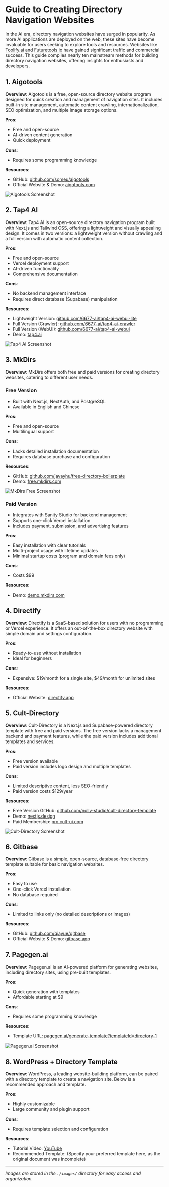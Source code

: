 # Guide to Creating Directory Navigation Websites

In the AI era, directory navigation websites have surged in popularity. As more AI applications are deployed on the web, these sites have become invaluable for users seeking to explore tools and resources. Websites like [Toolify.ai](https://toolify.ai) and [Futuretools.io](https://futuretools.io) have gained significant traffic and commercial success. This guide compiles nearly ten mainstream methods for building directory navigation websites, offering insights for enthusiasts and developers.

## 1. Aigotools

**Overview**: Aigotools is a free, open-source directory website program designed for quick creation and management of navigation sites. It includes built-in site management, automatic content crawling, internationalization, SEO optimization, and multiple image storage options.

**Pros**:
- Free and open-source
- AI-driven content generation
- Quick deployment

**Cons**:
- Requires some programming knowledge

**Resources**:
- GitHub: [github.com/someu/aigotools](https://github.com/someu/aigotools)
- Official Website & Demo: [aigotools.com](https://www.aigotools.com)

![Aigotools Screenshot](./images/aigotools.png)

## 2. Tap4 AI

**Overview**: Tap4 AI is an open-source directory navigation program built with Next.js and Tailwind CSS, offering a lightweight and visually appealing design. It comes in two versions: a lightweight version without crawling and a full version with automatic content collection.

**Pros**:
- Free and open-source
- Vercel deployment support
- AI-driven functionality
- Comprehensive documentation

**Cons**:
- No backend management interface
- Requires direct database (Supabase) manipulation

**Resources**:
- Lightweight Version: [github.com/6677-ai/tap4-ai-webui-lite](https://github.com/6677-ai/tap4-ai-webui-lite)
- Full Version (Crawler): [github.com/6677-ai/tap4-ai-crawler](https://github.com/6677-ai/tap4-ai-crawler)
- Full Version (WebUI): [github.com/6677-ai/tap4-ai-webui](https://github.com/6677-ai/tap4-ai-webui)
- Demo: [tap4.ai](https://www.tap4.ai)

![Tap4 AI Screenshot](./images/tap4-ai.png)

## 3. MkDirs

**Overview**: MkDirs offers both free and paid versions for creating directory websites, catering to different user needs.

### Free Version
- Built with Next.js, NextAuth, and PostgreSQL
- Available in English and Chinese

**Pros**:
- Free and open-source
- Multilingual support

**Cons**:
- Lacks detailed installation documentation
- Requires database purchase and configuration

**Resources**:
- GitHub: [github.com/javayhu/free-directory-boilerplate](https://github.com/javayhu/free-directory-boilerplate)
- Demo: [free.mkdirs.com](https://free.mkdirs.com)

![MkDirs Free Screenshot](./images/mkdirs-free.png)

### Paid Version
- Integrates with Sanity Studio for backend management
- Supports one-click Vercel installation
- Includes payment, submission, and advertising features

**Pros**:
- Easy installation with clear tutorials
- Multi-project usage with lifetime updates
- Minimal startup costs (program and domain fees only)

**Cons**:
- Costs $99

**Resources**:
- Demo: [demo.mkdirs.com](https://demo.mkdirs.com)

## 4. Directify

**Overview**: Directify is a SaaS-based solution for users with no programming or Vercel experience. It offers an out-of-the-box directory website with simple domain and settings configuration.

**Pros**:
- Ready-to-use without installation
- Ideal for beginners

**Cons**:
- Expensive: $19/month for a single site, $49/month for unlimited sites

**Resources**:
- Official Website: [directify.app](https://directify.app)

## 5. Cult-Directory

**Overview**: Cult-Directory is a Next.js and Supabase-powered directory template with free and paid versions. The free version lacks a management backend and payment features, while the paid version includes additional templates and services.

**Pros**:
- Free version available
- Paid version includes logo design and multiple templates

**Cons**:
- Limited descriptive content, less SEO-friendly
- Paid version costs $129/year

**Resources**:
- Free Version GitHub: [github.com/nolly-studio/cult-directory-template](https://github.com/nolly-studio/cult-directory-template)
- Demo: [nextjs.design](https://www.nextjs.design)
- Paid Membership: [pro.cult-ui.com](https://pro.cult-ui.com)

![Cult-Directory Screenshot](./images/cult-directory.png)

## 6. Gitbase

**Overview**: Gitbase is a simple, open-source, database-free directory template suitable for basic navigation websites.

**Pros**:
- Easy to use
- One-click Vercel installation
- No database required

**Cons**:
- Limited to links only (no detailed descriptions or images)

**Resources**:
- GitHub: [github.com/qiayue/gitbase](https://github.com/qiayue/gitbase)
- Official Website & Demo: [gitbase.app](https://gitbase.app)

## 7. Pagegen.ai

**Overview**: Pagegen.ai is an AI-powered platform for generating websites, including directory sites, using pre-built templates.

**Pros**:
- Quick generation with templates
- Affordable starting at $9

**Cons**:
- Requires some programming knowledge

**Resources**:
- Template URL: [pagegen.ai/generate-template?templateId=directory-1](https://pagegen.ai/generate-template?templateId=directory-1)

![Pagegen.ai Screenshot](./images/pagegen-ai.png)

## 8. WordPress + Directory Template

**Overview**: WordPress, a leading website-building platform, can be paired with a directory template to create a navigation site. Below is a recommended approach and template.

**Pros**:
- Highly customizable
- Large community and plugin support

**Cons**:
- Requires template selection and configuration

**Resources**:
- Tutorial Video: [YouTube](https://www.youtube.com/watch?v=T6FcF0rVpJo)
- Recommended Template: (Specify your preferred template here, as the original document was incomplete)

---

*Images are stored in the `./images/` directory for easy access and organization.*
